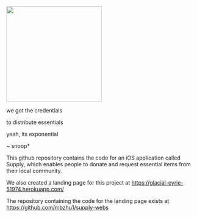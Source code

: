 <img src="https://github.com/mbzhu1/supply-webs/blob/master/src/resources/supply.svg?raw=true" width="250">

we got the credentials

to distribute essentials 

yeah, its exponential

~ snoop*



This github repository contains the code for an iOS application called Supply, which enables people to donate and request essential items from their local community.

We also created a landing page for this project at https://glacial-eyrie-51974.herokuapp.com/

The repository containing the code for the landing page exists at https://github.com/mbzhu1/supply-webs
